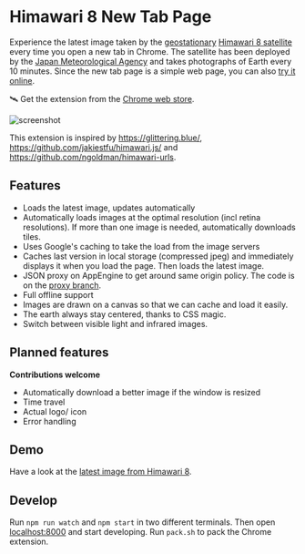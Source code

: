 # Himawari 8 New Tab Page

Experience the latest image taken by the [geostationary](https://en.wikipedia.org/wiki/Geostationary_orbit) [Himawari 8 satellite](http://himawari8.nict.go.jp/) every time you open a new tab in Chrome. The satellite has been deployed by the [Japan Meteorological Agency](http://www.jma.go.jp/jma/indexe.html) and takes photographs of Earth every 10 minutes. Since the new tab page is a simple web page, you can also [try it online](https://domoritz.github.io/himawari-8-chrome).

🛰 Get the extension from the [Chrome web store](https://chrome.google.com/webstore/detail/himawari-8-new-tab-page/llelgapflianaapmnpncgakfjhfhnojm).

![screenshot](https://domoritz.github.io/himawari-8-chrome/screenshot.png "Screenshot of the browser with the new tab page")

This extension is inspired by https://glittering.blue/, https://github.com/jakiestfu/himawari.js/ and https://github.com/ngoldman/himawari-urls.

## Features

* Loads the latest image, updates automatically
* Automatically loads images at the optimal resolution (incl retina resolutions). If more than one image is needed, automatically downloads tiles.
* Uses Google's caching to take the load from the image servers
* Caches last version in local storage (compressed jpeg) and immediately displays it when you load the page. Then loads the latest image.
* JSON proxy on AppEngine to get around same origin policy. The code is on the [proxy branch](https://github.com/domoritz/himawari-8-chrome/tree/proxy).
* Full offline support
* Images are drawn on a canvas so that we can cache and load it easily.
* The earth always stay centered, thanks to CSS magic.
* Switch between visible light and infrared images.


## Planned features

**Contributions welcome**

* Automatically download a better image if the window is resized
* Time travel
* Actual logo/ icon
* Error handling


## Demo

Have a look at the [latest image from Himawari 8](https://domoritz.github.io/himawari-8-chrome).


## Develop

Run `npm run watch` and `npm start` in two different terminals. Then open [localhost:8000](http://localhost:8000/) and start developing. Run `pack.sh` to pack the Chrome extension.
